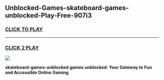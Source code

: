 
## Unblocked-Games-skateboard-games-unblocked-Play-Free-907i3
<h3>
<a href="https://premium76.site?title=skateboard-games-unblocked&ref=20M">CLICK TO PLAY</a></h3>
<hr>

<h3>
<a href="https://premium76.site?title=skateboard-games-unblocked&ref=20M">CLICK 2 PLAY</a>
  
</h3>

<a href="https://premium76.site?title=skateboard-games-unblocked&ref=19M"><img src="https://clearcache.store/games.png"></a>


**skateboard-games-unblocked games unblocked: Your Gateway to Fun and Accessible Online Gaming**
